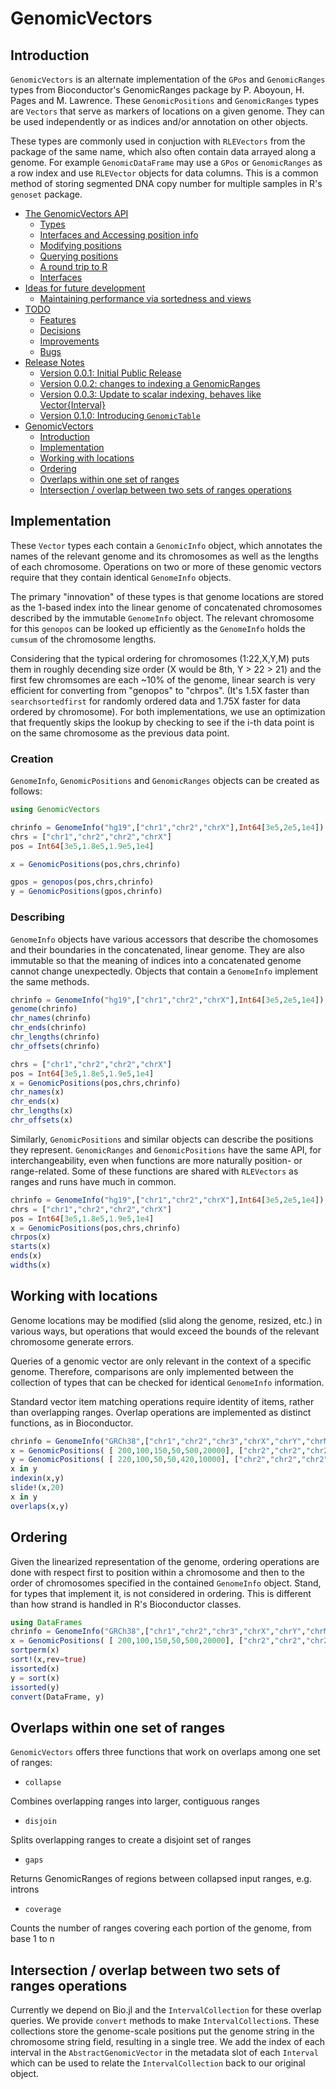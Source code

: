 
<a id='GenomicVectors-1'></a>

# GenomicVectors


<a id='Introduction-1'></a>

## Introduction


`GenomicVectors` is an alternate implementation of the `GPos` and `GenomicRanges` types from Bioconductor's GenomicRanges package by P. Aboyoun, H. Pages and M. Lawrence. These `GenomicPositions` and `GenomicRanges` types are `Vectors` that serve as markers of locations on a given genome. They can be used independently or as indices and/or annotation on other objects.


These types are commonly used in conjuction with `RLEVectors` from the package of the same name, which also often contain data arrayed along a genome. For example `GenomicDataFrame` may use a `GPos` or `GenomicRanges` as a row index and use `RLEVector` objects for data columns. This is a common method of storing segmented DNA copy number for multiple samples in R's `genoset` package.

- [The GenomicVectors API](api.md#The-GenomicVectors-API-1)
    - [Types](api.md#Types-1)
    - [Interfaces and Accessing position info](api.md#Interfaces-and-Accessing-position-info-1)
    - [Modifying positions](api.md#Modifying-positions-1)
    - [Querying positions](api.md#Querying-positions-1)
    - [A round trip to R](api.md#A-round-trip-to-R-1)
    - [Interfaces](interfaces.md#Interfaces-1)
- [Ideas for future development](future.md#Ideas-for-future-development-1)
    - [Maintaining performance via sortedness and views](future.md#Maintaining-performance-via-sortedness-and-views-1)
- [TODO](TODO.md#TODO-1)
    - [Features](TODO.md#Features-1)
    - [Decisions](TODO.md#Decisions-1)
    - [Improvements](TODO.md#Improvements-1)
    - [Bugs](TODO.md#Bugs-1)
- [Release Notes](NEWS.md#Release-Notes-1)
    - [Version 0.0.1: Initial Public Release](NEWS.md#Version-0.0.1:-Initial-Public-Release-1)
    - [Version 0.0.2: changes to indexing a GenomicRanges](NEWS.md#Version-0.0.2:-changes-to-indexing-a-GenomicRanges-1)
    - [Version 0.0.3: Update to scalar indexing, behaves like Vector{Interval}](NEWS.md#Version-0.0.3:-Update-to-scalar-indexing,-behaves-like-Vector{Interval}-1)
    - [Version 0.1.0: Introducing `GenomicTable`](NEWS.md#Version-0.1.0:-Introducing-GenomicTable-1)
- [GenomicVectors](index.md#GenomicVectors-1)
    - [Introduction](index.md#Introduction-1)
    - [Implementation](index.md#Implementation-1)
    - [Working with locations](index.md#Working-with-locations-1)
    - [Ordering](index.md#Ordering-1)
    - [Overlaps within one set of ranges](index.md#Overlaps-within-one-set-of-ranges-1)
    - [Intersection / overlap between two sets of ranges operations](index.md#Intersection-/-overlap-between-two-sets-of-ranges-operations-1)


<a id='Implementation-1'></a>

## Implementation


These `Vector` types each contain a `GenomicInfo` object, which annotates the names of the relevant genome and its chromosomes as well as the lengths of each chromosome. Operations on two or more of these genomic vectors require that they contain identical `GenomeInfo` objects.


The primary "innovation" of these types is that genome locations are stored as the 1-based index into the linear genome of concatenated chromosomes described by the immutable `GenomeInfo` object. The relevant chromosome for this `genopos` can be looked up efficiently as the `GenomeInfo` holds the `cumsum` of the chromosome lengths.


Considering that the typical ordering for chromosomes (1:22,X,Y,M) puts them in roughly decending size order (X would be 8th, Y > 22 > 21) and the first few chromsomes are each ~10% of the genome, linear search is very efficient for converting from "genopos" to "chrpos". (It's 1.5X faster than `searchsortedfirst` for randomly ordered data and 1.75X faster for data ordered by chromosome). For both implementations, we use an optimization that frequently skips the lookup by checking to see if the i-th data point is on the same chromosome as the previous data point.


<a id='Creation-1'></a>

### Creation


`GenomeInfo`, `GenomicPositions` and `GenomicRanges` objects can be created as follows:


```julia
using GenomicVectors

chrinfo = GenomeInfo("hg19",["chr1","chr2","chrX"],Int64[3e5,2e5,1e4])
chrs = ["chr1","chr2","chr2","chrX"]
pos = Int64[3e5,1.8e5,1.9e5,1e4]

x = GenomicPositions(pos,chrs,chrinfo)

gpos = genopos(pos,chrs,chrinfo)
y = GenomicPositions(gpos,chrinfo)
```


<a id='Describing-1'></a>

### Describing


`GenomeInfo` objects have various accessors that describe the chomosomes and their boundaries in the concatenated, linear genome. They are also immutable so that the meaning of indices into a concatenated genome cannot change unexpectedly. Objects that contain a `GenomeInfo` implement the same methods.


```julia
chrinfo = GenomeInfo("hg19",["chr1","chr2","chrX"],Int64[3e5,2e5,1e4])
genome(chrinfo)
chr_names(chrinfo)
chr_ends(chrinfo)
chr_lengths(chrinfo)
chr_offsets(chrinfo)

chrs = ["chr1","chr2","chr2","chrX"]
pos = Int64[3e5,1.8e5,1.9e5,1e4]
x = GenomicPositions(pos,chrs,chrinfo)
chr_names(x)
chr_ends(x)
chr_lengths(x)
chr_offsets(x)
```


Similarly, `GenomicPositions` and similar objects can describe the positions they represent. `GenomicRanges` and `GenomicPositions` have the same API, for interchangeability, even when functions are more naturally position- or range-related. Some of these functions are shared with `RLEVectors` as ranges and runs have much in common.


```julia
chrinfo = GenomeInfo("hg19",["chr1","chr2","chrX"],Int64[3e5,2e5,1e4])
chrs = ["chr1","chr2","chr2","chrX"]
pos = Int64[3e5,1.8e5,1.9e5,1e4]
x = GenomicPositions(pos,chrs,chrinfo)
chrpos(x)
starts(x)
ends(x)
widths(x)
```


<a id='Working-with-locations-1'></a>

## Working with locations


Genome locations may be modified (slid along the genome, resized, etc.) in various ways, but operations that would exceed the bounds of the relevant chromosome generate errors.


Queries of a genomic vector are only relevant in the context of a specific genome. Therefore, comparisons are only implemented between the collection of types that can be checked for identical `GenomeInfo` information.


Standard vector item matching operations require identity of items, rather than overlapping ranges. Overlap operations are implemented as distinct functions, as in Bioconductor.


```julia
chrinfo = GenomeInfo("GRCh38",["chr1","chr2","chr3","chrX","chrY","chrM"],Int64[3e5,2e5,1e4,5e4,2e3,1e3])
x = GenomicPositions( [ 200,100,150,50,500,20000], ["chr2","chr2","chr2","chrM","chrY","chr1"], chrinfo)
y = GenomicPositions( [ 220,100,50,50,420,10000], ["chr2","chr2","chr2","chrM","chrY","chr1"], chrinfo)
x in y
indexin(x,y)
slide!(x,20)
x in y
overlaps(x,y)

```


<a id='Ordering-1'></a>

## Ordering


Given the linearized representation of the genome, ordering operations are done with respect first to position within a chromosome and then to the order of chromosomes specified in the contained `GenomeInfo` object. Stand, for types that implement it, is not considered in ordering. This is different than how strand is handled in R's Bioconductor classes.


```julia
using DataFrames
chrinfo = GenomeInfo("GRCh38",["chr1","chr2","chr3","chrX","chrY","chrM"],Int64[3e5,2e5,1e4,5e4,2e3,1e3])
x = GenomicPositions( [ 200,100,150,50,500,20000], ["chr2","chr2","chr2","chrM","chrY","chr1"], chrinfo)
sortperm(x)
sort!(x,rev=true)
issorted(x)
y = sort(x)
issorted(y)
convert(DataFrame, y)
```


<a id='Overlaps-within-one-set-of-ranges-1'></a>

## Overlaps within one set of ranges


`GenomicVectors` offers three functions that work on overlaps among one set of ranges:


  * `collapse`


Combines overlapping ranges into larger, contiguous ranges


  * `disjoin`


Splits overlapping ranges to create a disjoint set of ranges


  * `gaps`


Returns GenomicRanges of regions between collapsed input ranges, e.g. introns


  * `coverage`


Counts the number of ranges covering each portion of the genome, from base 1 to n


<a id='Intersection-/-overlap-between-two-sets-of-ranges-operations-1'></a>

## Intersection / overlap between two sets of ranges operations


Currently we depend on Bio.jl and the `IntervalCollection` for these overlap queries. We provide `convert` methods to make `IntervalCollection`s. These collections store the genome-scale positions put the genome string in the chromosome string field, resulting in a single tree. We add the index of each interval in the `AbstractGenomicVector` in the metadata slot of each `Interval` which can be used to relate the `IntervalCollection` back to our original object.

